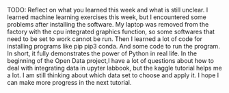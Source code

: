 TODO: Reflect on what you learned this week and what is still unclear.
I learned machine learning exercises this week, but I encountered some problems after installing the software. My laptop was removed from the factory with the cpu integrated graphics function, so some softwares that need to be set to work cannot be run. Then I learned a lot of code for installing programs like pip pip3 conda. And some code to run the program. In short, it fully demonstrates the power of Python in real life.
In the beginning of the Open Data project,I have a lot of questions about how to deal with integrating data in upyter labbook, but the kaggle tutorial helps me a lot.
I am still thinking about which data set to choose and apply it.
I hope I can make more progress in the next tutorial.
